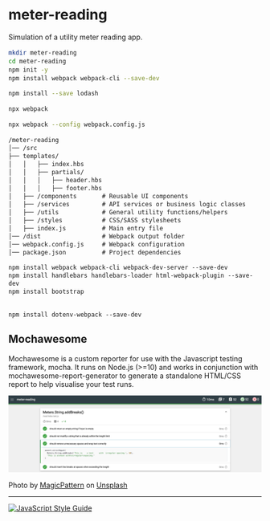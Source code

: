 # meter-reading
Simulation of a utility meter reading app.

```bash
mkdir meter-reading
cd meter-reading
npm init -y
npm install webpack webpack-cli --save-dev
```

```bash
npm install --save lodash
```

```bash
npx webpack
```

```bash
npx webpack --config webpack.config.js
```

```plaintext
/meter-reading
│── /src
├── templates/
│   │   ├── index.hbs
│   │   ├── partials/
│   │   │   ├── header.hbs
│   │   │   ├── footer.hbs
│   ├── /components       # Reusable UI components
│   ├── /services         # API services or business logic classes
│   ├── /utils            # General utility functions/helpers
│   ├── /styles           # CSS/SASS stylesheets
│   ├── index.js          # Main entry file
│── /dist                 # Webpack output folder
│── webpack.config.js     # Webpack configuration
│── package.json          # Project dependencies
```

```shell
npm install webpack webpack-cli webpack-dev-server --save-dev
npm install handlebars handlebars-loader html-webpack-plugin --save-dev
npm install bootstrap


```

```shell
npm install dotenv-webpack --save-dev
```
## Mochawesome

Mochawesome is a custom reporter for use with the Javascript testing framework, mocha. It runs on Node.js (>=10) and works in conjunction with mochawesome-report-generator to generate a standalone HTML/CSS report to help visualise your test runs.

[![mochawesome](./docs/mochawesome.jpg)](./docs/mochawesome.jpg)

Photo by <a href="https://unsplash.com/@magicpattern?utm_content=creditCopyText&utm_medium=referral&utm_source=unsplash">MagicPattern</a> on <a href="https://unsplash.com/photos/blue-and-white-checkered-pattern-am-yg8wLLIo?utm_content=creditCopyText&utm_medium=referral&utm_source=unsplash">Unsplash</a>
         
---

[![JavaScript Style Guide](https://cdn.rawgit.com/standard/standard/master/badge.svg)](https://github.com/standard/standard)
